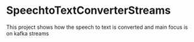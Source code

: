 # SpeechtoTextConverterStreams
This project shows how the speech to text is converted and main focus is on kafka streams
